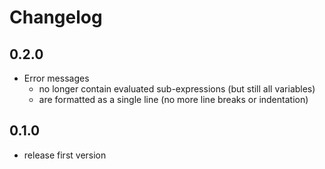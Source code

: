 # Changelog

## 0.2.0
* Error messages
  * no longer contain evaluated sub-expressions (but still all variables)
  * are formatted as a single line (no more line breaks or indentation)

## 0.1.0
* release first version
